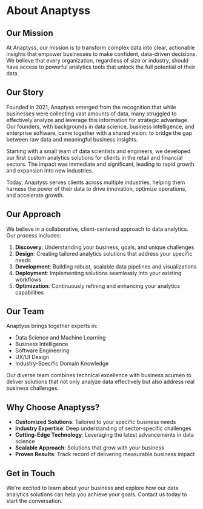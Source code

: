 # About Anaptyss

## Our Mission

At Anaptyss, our mission is to transform complex data into clear, actionable insights that empower businesses to make confident, data-driven decisions. We believe that every organization, regardless of size or industry, should have access to powerful analytics tools that unlock the full potential of their data.

## Our Story

Founded in 2021, Anaptyss emerged from the recognition that while businesses were collecting vast amounts of data, many struggled to effectively analyze and leverage this information for strategic advantage. Our founders, with backgrounds in data science, business intelligence, and enterprise software, came together with a shared vision: to bridge the gap between raw data and meaningful business insights.

Starting with a small team of data scientists and engineers, we developed our first custom analytics solutions for clients in the retail and financial sectors. The impact was immediate and significant, leading to rapid growth and expansion into new industries.

Today, Anaptyss serves clients across multiple industries, helping them harness the power of their data to drive innovation, optimize operations, and accelerate growth.

## Our Approach

We believe in a collaborative, client-centered approach to data analytics. Our process includes:

1. **Discovery**: Understanding your business, goals, and unique challenges
2. **Design**: Creating tailored analytics solutions that address your specific needs
3. **Development**: Building robust, scalable data pipelines and visualizations
4. **Deployment**: Implementing solutions seamlessly into your existing workflows
5. **Optimization**: Continuously refining and enhancing your analytics capabilities

## Our Team

Anaptyss brings together experts in:

- Data Science and Machine Learning
- Business Intelligence
- Software Engineering
- UX/UI Design
- Industry-Specific Domain Knowledge

Our diverse team combines technical excellence with business acumen to deliver solutions that not only analyze data effectively but also address real business challenges.

## Why Choose Anaptyss?

- **Customized Solutions**: Tailored to your specific business needs
- **Industry Expertise**: Deep understanding of sector-specific challenges
- **Cutting-Edge Technology**: Leveraging the latest advancements in data science
- **Scalable Approach**: Solutions that grow with your business
- **Proven Results**: Track record of delivering measurable business impact

## Get in Touch

We're excited to learn about your business and explore how our data analytics solutions can help you achieve your goals. Contact us today to start the conversation.

